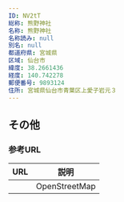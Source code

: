 ```yaml
---
ID: NV2tT
総称: 熊野神社
名称: 熊野神社
名称読み: null
別名: null
都道府県: 宮城県
区域: 仙台市
緯度: 38.2661436
経度: 140.742278
郵便番号: 9893124
住所: 宮城県仙台市青葉区上愛子岩元３
---
```


## その他

### 参考URL

| URL | 説明          |
| --- | ------------- |
|     | OpenStreetMap |
